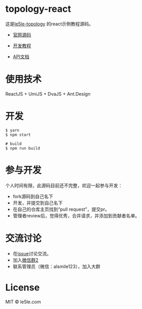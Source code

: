 # topology-react

这是[le5le-topology](http://topology.le5le.com) 的react示例教程源码。

- [官网源码](https://github.com/le5le-com/topology)

- [开发教程](https://juejin.im/post/5dcc074151882559c8061905)
- [API文档](https://www.yuque.com/alsmile/topology)


# 使用技术

ReactJS + UmiJS + DvaJS + Ant.Design

# 开发

```
$ yarn
$ npm start

# build
$ npm run build

```

# 参与开发

个人时间有限，此源码目前还不完整，欢迎一起参与开发：  

- fork源码到自己名下
- 开发，并提交到自己名下
- 在自己的仓库主页找到“pull request”，提交pr。
- 管理者review后，觉得优秀，合并请求，并添加到贡献者名单。

# 交流讨论 

- 在[issue](https://github.com/le5le-com/topology-react/issues)讨论交流。
- 加入[微信群2](http://topology.le5le.com/assets/img/topology_wechat2.jpg)
- 联系管理员（微信：alsmile123），加入大群

# License

MIT © le5le.com

